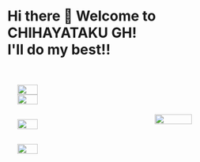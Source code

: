 
<!--
**CHIHAYATAKU/CHIHAYATAKU** is a ✨ _special_ ✨ repository because its `README.md` (this file) appears on your GitHub profile.

Here are some ideas to get you started:
- 🔭 I’m currently working on ...
- 🌱 I’m currently learning ...
- 👯 I’m looking to collaborate on ...
- 🤔 I’m looking for help with ...
- 💬 Ask me about ...
- 📫 How to reach me: ...
- 😄 Pronouns: ...
- ⚡ Fun fact: ...
-->
<html>
<h1>Hi there 👋 Welcome to CHIHAYATAKU GH!</br>
I'll do my best!!
</h1>
<div style="color: white; padding: 20px; margin: 0; display: flex; justify-content: space-between; align-items: center; ">
<div  style="display: flex; flex-direction: column; justify-content: space-between;align-items: center;">
<div style="width: 100%; display: flex; flex-direction: column; justify-content: space-between; margin: 15px">
<a href="https://github.com/CHIHAYATAKU/my-portfolio">
 <img  align="center" width=90% src="https://github-readme-stats.vercel.app/api/pin/?username=CHIHAYATAKU&&theme=maroongold&repo=my-portfolio" />
</a>
<a href="https://github.com/CHIHAYATAKU/QiitaAndZennArticlePoster">
 <img  align="center" width=90% src="https://github-readme-stats.vercel.app/api/pin/?username=CHIHAYATAKU&&theme=maroongold&repo=QiitaAndZennArticlePoster" />
</a>
</div>
<div style="width: 100%; display: flex; flex-direction: column; justify-content: space-between; margin: 15px">
 <img  align="center" width=90% src="https://github-readme-stats.vercel.app/api/top-langs?username=CHIHAYATAKU&show_icons=true&&theme=maroongold&locale=en&layout=compact" />
</div>
<div style="width: 100%; display: flex; flex-direction: column; justify-content: space-between; margin: 15px">
 <img  align="center" width=90% src="https://github-readme-stats.vercel.app/api?username=CHIHAYATAKU&show_icons=true&theme=maroongold" />
</div>
</div>

  <img  align="center" width=40% src="https://github-profile-trophy.vercel.app/?username=CHIHAYATAKU&theme=dark_lover&column=2&row=9&margin-w=15&margin-h=15" />
</div>
</html>
